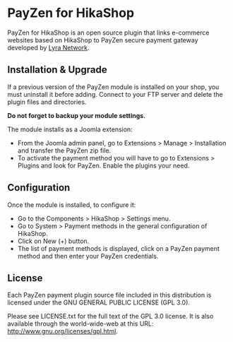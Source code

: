 # PayZen for HikaShop

PayZen for HikaShop is an open source plugin that links e-commerce websites based on HikaShop to PayZen secure payment gateway developed by [Lyra Network](https://www.lyra.com/).

## Installation & Upgrade

If a previous version of the PayZen module is installed on your shop, you must uninstall it before adding. Connect to your FTP server and delete the plugin files and directories.

**Do not forget to backup your module settings.**

The module installs as a Joomla extension:

- From the Joomla admin panel, go to Extensions > Manage > Installation and transfer the PayZen zip file.
- To activate the payment method you will have to go to Extensions > Plugins and look for PayZen. Enable the plugins your need.

## Configuration

Once the module is installed, to configure it:

- Go to the Components > HikaShop > Settings menu.
- Go to System > Payment methods in the general configuration of HikaShop.
- Click on New (+) button.
- The list of payment methods is displayed, click on a PayZen payment method and then enter your PayZen credentials.

## License

Each PayZen payment plugin source file included in this distribution is licensed under the GNU GENERAL PUBLIC LICENSE (GPL 3.0).

Please see LICENSE.txt for the full text of the GPL 3.0 license. It is also available through the world-wide-web at this URL: http://www.gnu.org/licenses/gpl.html.